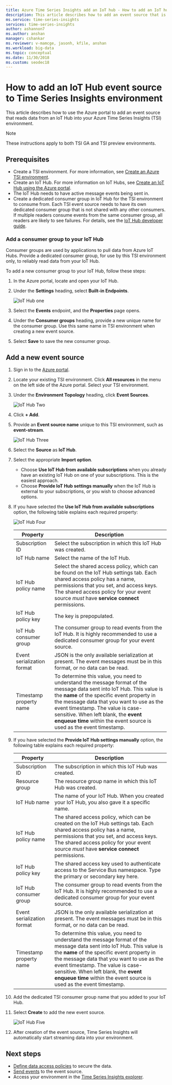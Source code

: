 ```yaml
---
title: Azure Time Series Insights add an IoT hub - How to add an IoT hub event source to Azure Time Series Insights | Microsoft Docs
description: This article describes how to add an event source that is connected to an IoT Hub to your Time Series Insights environment
ms.service: time-series-insights
services: time-series-insights
author: ashannon7
ms.author: anshan
manager: cshankar
ms.reviewer: v-mamcge, jasonh, kfile, anshan
ms.workload: big-data
ms.topic: conceptual 
ms.date: 11/30/2018
ms.custom: seodec18
---
```


# How to add an IoT Hub event source to Time Series Insights environment

This article describes how to use the Azure portal to add an event source that reads data from an IoT Hub into your Azure Time Series Insights (TSI) environment.

> [!NOTE]
> These instructions apply to both TSI GA and TSI preview environments.

## Prerequisites

* Create a TSI environment. For more information, see [Create an Azure TSI environment](time-series-insights-update-create-environment.md).
* Create an IoT Hub. For more information on IoT Hubs, see [Create an IoT Hub using the Azure portal](../iot-hub/iot-hub-create-through-portal.md).
* The IoT Hub needs to have active message events being sent in.
* Create a dedicated consumer group in IoT Hub for the TSI environment to consume from. Each TSI event source needs to have its own dedicated consumer group that is not shared with any other consumers. If multiple readers consume events from the same consumer group, all readers are likely to see failures. For details, see the [IoT Hub developer guide](../iot-hub/iot-hub-devguide.md).

### Add a consumer group to your IoT Hub

Consumer groups are used by applications to pull data from Azure IoT Hubs. Provide a dedicated consumer group, for use by this TSI environment only, to reliably read data from your IoT Hub.

To add a new consumer group to your IoT Hub, follow these steps:

1. In the Azure portal, locate and open your IoT Hub.
1. Under the **Settings** heading, select **Built-in Endpoints**.

   ![IoT Hub one][1]

1. Select the **Events** endpoint, and the **Properties** page opens.

1. Under the **Consumer groups** heading, provide a new unique name for the consumer group. Use this same name in TSI environment when creating a new event source.

1. Select **Save** to save the new consumer group.

## Add a new event source

1. Sign in to the [Azure portal](https://portal.azure.com).

1. Locate your existing TSI environment. Click **All resources** in the menu on the left side of the Azure portal. Select your TSI environment.

1. Under the **Environment Topology** heading, click **Event Sources**.

   ![IoT Hub Two][2]

1. Click **+ Add**.

1. Provide an **Event source name** unique to this TSI environment, such as **event-stream**.

   ![IoT Hub Three][3]

1. Select the **Source** as **IoT Hub**.

1. Select the appropriate **Import option**.

   * Choose **Use IoT Hub from available subscriptions** when you already have an existing IoT Hub on one of your subscriptions. This is the easiest approach.
   * Choose **Provide IoT Hub settings manually** when the IoT Hub is external to your subscriptions, or you wish to choose advanced options.

1. If you have selected the **Use IoT Hub from available subscriptions** option, the following table explains each required property:

   ![IoT Hub Four][4]

   | Property | Description |
   | --- | --- |
   | Subscription ID | Select the subscription in which this IoT Hub was created.
   | IoT Hub name | Select the name of the IoT Hub.
   | IoT Hub policy name | Select the shared access policy, which can be found on the IoT Hub settings tab. Each shared access policy has a name, permissions that you set, and access keys. The shared access policy for your event source *must* have **service connect** permissions.
   | IoT Hub policy key | The key is prepopulated.
   | IoT Hub consumer group | The consumer group to read events from the IoT Hub. It is highly recommended to use a dedicated consumer group for your event source.
   | Event serialization format | JSON is the only available serialization at present. The event messages must be in this format, or no data can be read. |
   | Timestamp property name | To determine this value, you need to understand the message format of the message data sent into IoT Hub. This value is the **name** of the specific event property in the message data that you want to use as the event timestamp. The value is case-sensitive. When left blank, the **event enqueue time** within the event source is used as the event timestamp. |

1. If you have selected the **Provide IoT Hub settings manually** option, the following table explains each required property:

   | Property | Description |
   | --- | --- |
   | Subscription ID | The subscription in which this IoT Hub was created.
   | Resource group | The resource group name in which this IoT Hub was created.
   | IoT Hub name | The name of your IoT Hub. When you created your IoT Hub, you also gave it a specific name.
   | IoT Hub policy name | The shared access policy, which can be created on the IoT Hub settings tab. Each shared access policy has a name, permissions that you set, and access keys. The shared access policy for your event source *must* have **service connect** permissions.
   | IoT Hub policy key | The shared access key used to authenticate access to the Service Bus namespace. Type the primary or secondary key here.
   | IoT Hub consumer group | The consumer group to read events from the IoT Hub. It is highly recommended to use a dedicated consumer group for your event source.
   | Event serialization format | JSON is the only available serialization at present. The event messages must be in this format, or no data can be read. |
   | Timestamp property name | To determine this value, you need to understand the message format of the message data sent into IoT Hub. This value is the **name** of the specific event property in the message data that you want to use as the event timestamp. The value is case-sensitive. When left blank, the **event enqueue time** within the event source is used as the event timestamp. |

1. Add the dedicated TSI consumer group name that you added to your IoT Hub.

1. Select **Create** to add the new event source.

   ![IoT Hub Five][5]

1. After creation of the event source, Time Series Insights will automatically start streaming data into your environment.

## Next steps

* [Define data access policies](time-series-insights-data-access.md) to secure the data.
* [Send events](time-series-insights-send-events.md) to the event source.
* Access your environment in the [Time Series Insights explorer](https://insights.timeseries.azure.com).

<!-- Images -->
[1]: media/time-series-insights-how-to-add-an-event-source-iothub/iothub_one.png
[2]: media/time-series-insights-how-to-add-an-event-source-iothub/iothub_two.png
[3]: media/time-series-insights-how-to-add-an-event-source-iothub/iothub_three.png
[4]: media/time-series-insights-how-to-add-an-event-source-iothub/iothub_four.png
[5]: media/time-series-insights-how-to-add-an-event-source-iothub/iothub_five.png